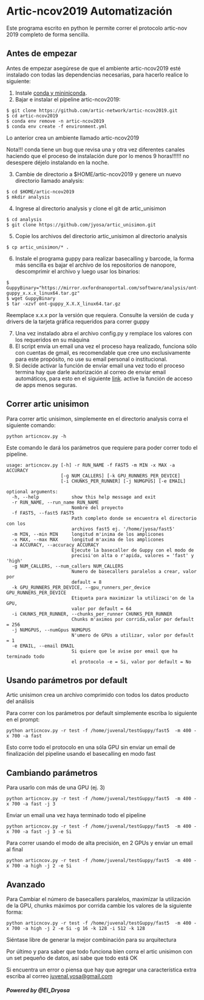 # Artic-ncov2019 Automatización

Este programa escrito en python le permite correr  el protocolo artic-nov 2019 completo de forma sencilla.


## Antes de empezar

Antes de empezar asegúrese de que el ambiente artic-ncov2019 esté instalado con todas las dependencias necesarias, para hacerlo realice lo siguiente:

1. Instale  [conda y mininiconda](https://docs.conda.io/projects/conda/en/latest/user-guide/install/linux.html).
2. Bajar e instalar el pipeline artic-ncov2019:

```
$ git clone https://github.com/artic-network/artic-ncov2019.git
$ cd artic-ncov2019
$ conda env remove -n artic-ncov2019
$ conda env create -f environment.yml
```
Lo anterior crea un ambiente llamado artic-ncov2019

Nota!!! conda tiene un bug que  revisa una y otra vez diferentes canales haciendo que el proceso de instalación dure por lo menos  9 horas!!!!!! no desespere déjelo instalando en la noche.

3. Cambie de directorio a $HOME/artic-ncov2019 y genere un nuevo directorio llamado analysis:


```
$ cd $HOME/artic-ncov2019
$ mkdir analysis
```

4. Ingrese al directorio  analysis y clone el git de artic_unisimon

```
$ cd analysis
$ git clone https://github.com/jyosa/artic_unisimon.git

```

5. Copie  los archivos del directorio artic_unisimon al directorio analysis

```
$ cp artic_unisimon/* .
```
6. Instale  el  programa guppy para realizar basecalling y barcode, la forma más sencilla es bajar el archivo de los repositorios de nanopore, descomprimir el archivo y luego usar los binarios:


```
$ GuppyBinary="https://mirror.oxfordnanoportal.com/software/analysis/ont-guppy_x.x.x_linux64.tar.gz"
$ wget GuppyBinary
$ tar -xzvf ont-guppy_X.X.X_linux64.tar.gz
```

Reemplace x.x.x por la versión que requiera. Consulte la versión de cuda y drivers de la tarjeta  gráfica requeridos para correr guppy

7. Una  vez instalado abra el archivo config.py y remplace los  valores con los requeridos en su máquina
8. El script envía  un email una vez el proceso haya realizado, funciona sólo con cuentas  de gmail, es recomendable  que cree uno exclusivamente para este propósito, no use su email personal o institucional.
9. Si decide activar la función de envíar email una vez todo el proceso termina hay que darle autorización al correo de enviar email automáticos, para esto en el siguiente [link](https://myaccount.google.com/lesssecureapps?pli=1&rapt=AEjHL4NcmwjFrSP4rJSLCPYA5gs6GhVq_GuFa5RlI5i3w7fZM7vI-N36ssoEEyTcCbu4Vhe5q77aAoZQH58B9qWMlHBxdmkuxw). active la función de acceso de apps menos seguras.


## Correr artic unisimon

Para correr artic unisimon, simplemente  en el directorio  analysis corra el siguiente comando:

```
python articncov.py -h
```

Este comando le dará los parámetros que requiere para poder correr todo el pipeline.

```
usage: articncov.py [-h] -r RUN_NAME -f FAST5 -m MIN -x MAX -a ACCURACY
                    [-g NUM_CALLERS] [-k GPU_RUNNERS_PER_DEVICE]
                    [-i CHUNKS_PER_RUNNER] [-j NUMGPUS] [-e EMAIL]

optional arguments:
  -h, --help            show this help message and exit
  -r RUN_NAME, --run_name RUN_NAME
                        Nombre del proyecto
  -f FAST5, --fast5 FAST5
                        Path completo donde se encuentra el directorio con los
                        archivos fast5 ej. '/home/jyosa/fast5'
  -m MIN, --min MIN     longitud m'inima de los amplicones
  -x MAX, --max MAX     longitud m'axima de los amplicones
  -a ACCURACY, --accuracy ACCURACY
                        Ejecute la basecaller de Guppy con el modo de
                        precisi'on alta o r'apida, valores = 'fast' y 'high'
  -g NUM_CALLERS, --num_callers NUM_CALLERS
                        Numero de basecallers paralelos a crear, valor por
                        default = 8
  -k GPU_RUNNERS_PER_DEVICE, --gpu_runners_per_device GPU_RUNNERS_PER_DEVICE
                        Etiqueta para maximizar la utilizaci'on de la GPU,
                        valor por default = 64
  -i CHUNKS_PER_RUNNER, --chunks_per_runner CHUNKS_PER_RUNNER
                        Chunks m'aximos por corrida,valor por default = 256
  -j NUMGPUS, --numGpus NUMGPUS
                        N'umero de GPUs a utilizar, valor por default = 1
  -e EMAIL, --email EMAIL
                        Si quiere que le avise por email que ha terminado todo
                        el protocolo -e = Si, valor por default = No
```

## Usando parámetros por default

Artic unisimon crea un archivo comprimido con todos los datos producto del análisis

Para correr con  los parámetros por default simplemente escriba lo siguiente en el prompt:

```
python articncov.py -r test -f /home/juvenal/testGuppy/fast5  -m 400 -x 700 -a fast
```
Esto corre todo el protocolo en una sóla GPU sin enviar un email de finalización del pipeline usando el basecalling en modo fast

## Cambiando parámetros

Para usarlo con más de una GPU (ej. 3)

```
python articncov.py -r test -f /home/juvenal/testGuppy/fast5  -m 400 -x 700 -a fast -j 3
```

Enviar un email una vez haya terminado todo el pipeline

```
python articncov.py -r test -f /home/juvenal/testGuppy/fast5  -m 400 -x 700 -a fast -j 3 -e Si
```

Para correr usando  el  modo  de alta precisión, en 2 GPUs y enviar un email al final

```
python articncov.py -r test -f /home/juvenal/testGuppy/fast5  -m 400 -x 700 -a high -j 2 -e Si
```

## Avanzado

Para Cambiar el número de basecallers paralelos, maximizar la utilización de la GPU,  chunks máximos por corrida cambie los valores de la siguiente forma:



```
python articncov.py -r test -f /home/juvenal/testGuppy/fast5  -m 400 -x 700 -a high -j 2 -e Si -g 16 -k 128 -i 512 -k 128
```
Siéntase libre de generar  la mejor combinación para su arquitectura

Por último y  para saber que todo funciona bien corra el artic unisimon con un set pequeño de datos, así sabe que todo está OK

Si encuentra un error o piensa  que hay que agregar una característica extra escriba al correo juvenal.yosa@gmail.com

##### Powered by @El_Dryosa
